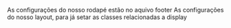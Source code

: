 As configurações do nosso rodapé estão no aquivo footer
As configurações do nosso layout, para já setar as classes relacionadas a display
